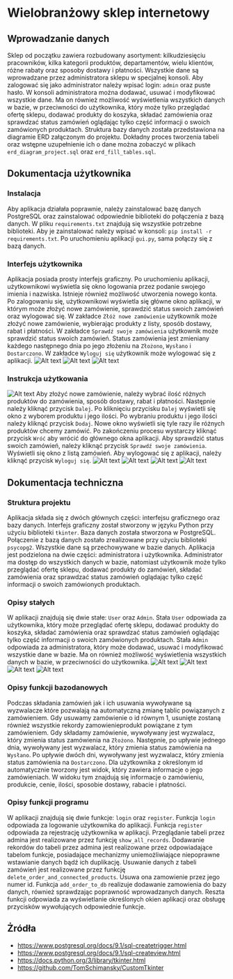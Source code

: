 # Wielobranżowy sklep internetowy

## Wprowadzanie danych

Sklep od początku zawiera rozbudowany asortyment: kilkudziesięciu pracowników, kilka kategorii produktów, departamentów, wielu klientów, różne rabaty oraz sposoby dostawy i płatności. Wszystkie dane są wprowadzane przez administratora sklepu w specjalnej konsoli. Aby zalogować się jako administrator należy wpisać login: `admin` oraz puste hasło. W konsoli administratora można dodawać, usuwać i modyfikować wszystkie dane. Ma on również możliwość wyświetlenia wszystkich danych w bazie, w przeciwności do użytkownika, który może tylko przeglądać ofertę sklepu, dodawać produkty do koszyka, składać zamówienia oraz sprawdzać status zamówień oglądając tylko część informacji o swoich zamówionych produktach. Struktura bazy danych została przedstawiona na diagramie ERD załączonym do projektu. Dokładny proces tworzenia tabeli oraz wstępne uzupełnienie ich o dane można zobaczyć w plikach `erd_diagram_project.sql` oraz `erd_fill_tables.sql`.

## Dokumentacja użytkownika

### Instalacja

Aby aplikacja działała poprawnie, należy zainstalować bazę danych PostgreSQL oraz zainstalować odpowiednie biblioteki do połączenia z bazą danych. W pliku `requirements.txt` znajdują się wszystkie potrzebne biblioteki. Aby je zainstalować należy wpisać w konsoli: `pip install -r requirements.txt`. Po uruchomieniu aplikacji `gui.py`, sama połączy się z bazą danych.

### Interfejs użytkownika

Aplikacja posiada prosty interfejs graficzny. Po uruchomieniu aplikacji, użytkownikowi wyświetla się okno logowania przez podanie swojego imienia i nazwiska. Istnieje również możliwość utworzenia nowego konta. Po zalogowaniu się, użytkownikowi wyświetla się główne okno aplikacji, w którym może złożyć nowe zamówienie, sprawdzić status swoich zamówień oraz wylogować się. W zakładce `Złóż nowe zamówienie` użytkownik może złożyć nowe zamówienie, wybierając produkty z listy, sposób dostawy, rabat i płatności. W zakładce `Sprawdź swoje zamówienia` użytkownik może sprawdzić status swoich zamówień. Status zamówienia jest zmieniany każdego następnego dnia po jego złożeniu na `Złożono`, `Wysłano` i `Dostarczono`. W zakładce `Wyloguj się` użytkownik może wylogować się z aplikacji.
![Alt text](image-1.png)
![Alt text](image-2.png)
![Alt text](image-3.png)
### Instrukcja użytkowania
![Alt text](image.png)
Aby złożyć nowe zamówienie, należy wybrać ilość różnych produktów do zamówienia, sposób dostawy, rabat i płatności. Następnie należy kliknąć przycisk `Dalej`. Po kliknięciu przycisku `Dalej` wyświetli się okno z wyborem produktu i jego ilości. Po wybraniu produktu i jego ilości należy kliknąć przycisk `Dodaj`. Nowe okno wyświetli się tyle razy ile różnych produktów chcemy zamówić. Po zakończeniu procesu wystarczy kliknąć przycisk `Wróć` aby wrócić do głównego okna aplikacji. Aby sprawdzić status swoich zamówień, należy kliknąć przycisk `Sprawdź swoje zamówienia`. Wyświetli się okno z listą zamówień. Aby wylogować się z aplikacji, należy kliknąć przycisk `Wyloguj się`.
![Alt text](image-8.png)
![Alt text](image-9.png)
![Alt text](image-10.png)
![Alt text](image-11.png)
## Dokumentacja techniczna

### Struktura projektu

Aplikacja składa się z dwóch głównych części: interfejsu graficznego oraz bazy danych. Interfejs graficzny został stworzony w języku Python przy użyciu biblioteki `tkinter`. Baza danych została stworzona w PostgreSQL. Połączenie z bazą danych zostało zrealizowane przy użyciu biblioteki `psycopg2`. Wszystkie dane są przechowywane w bazie danych. Aplikacja jest podzielona na dwie części: administratora i użytkownika. Administrator ma dostęp do wszystkich danych w bazie, natomiast użytkownik może tylko przeglądać ofertę sklepu, dodawać produkty do zamówień, składać zamówienia oraz sprawdzać status zamówień oglądając tylko część informacji o swoich zamówionych produktach.

### Opisy stałych

W aplikacji znajdują się dwie stałe: `User` oraz `Admin`. Stała `User` odpowiada za użytkownika, który może przeglądać ofertę sklepu, dodawać produkty do koszyka, składać zamówienia oraz sprawdzać status zamówień oglądając tylko część informacji o swoich zamówionych produktach. Stała `Admin` odpowiada za administratora, który może dodawać, usuwać i modyfikować wszystkie dane w bazie. Ma on również możliwość wyświetlenia wszystkich danych w bazie, w przeciwności do użytkownika.
![Alt text](image-4.png)
![Alt text](image-5.png)
![Alt text](image-6.png)
![Alt text](image-7.png)
### Opisy funkcji bazodanowych

Podczas składania zamówień jak i ich usuwania wywoływane są wyzwalacze które pozwalają na automatyczną zmianę tablic powiązanych z zamówieniem. Gdy usuwamy zamówienie o id równym 1, usunięte zostaną również wszystkie rekordy zamowienieprodukt powiązane z tym zamówieniem. Gdy składamy zamówienie, wywoływany jest wyzwalacz, który zmienia status zamówienia na `Złożono`. Następnie, po upływie jednego dnia, wywoływany jest wyzwalacz, który zmienia status zamówienia na `Wysłano`. Po upływie dwóch dni, wywoływany jest wyzwalacz, który zmienia status zamówienia na `Dostarczono`. Dla użytkownika z określonym id automatycznie tworzony jest widok, który zawiera informacje o jego zamówieniach. W widoku tym znajdują się informacje o zamówieniu, produkcie, cenie, ilości, sposobie dostawy, rabacie i płatności. 

### Opisy funkcji programu

W aplikacji znajdują się dwie funkcje: `login` oraz `register`. Funkcja `login` odpowiada za logowanie użytkownika do aplikacji. Funkcja `register` odpowiada za rejestrację użytkownika w aplikacji. Przeglądanie tabeli przez admina jest realizowane przez funkcję `show_all_records`. Dodawanie rekordów do tabeli przez admina jest realizowane przez odpowiadające tabelom funkcje, posiadające mechanizmy uniemożliwiające niepoprawne wstawianie danych bądź ich duplikację. Usuwanie danych z tabeli zamówień jest realizowane przez funkcję `delete_order_and_connected_products`. Usuwa ona zamowienie przez jego numer id. Funkcja `add_order_to_db` realizuje dodawanie zamowienia do bazy danych, również sprawdzając poprawność wprowadzanych danych. Reszta funkcji odpowiada za wyświetlanie określonych okien aplikacji oraz obsługę przycisków wywołujących odpowiednie funkcje.

## Żródła

- https://www.postgresql.org/docs/9.1/sql-createtrigger.html
- https://www.postgresql.org/docs/9.1/sql-createview.html
- https://docs.python.org/3/library/tkinter.html
- https://github.com/TomSchimansky/CustomTkinter
